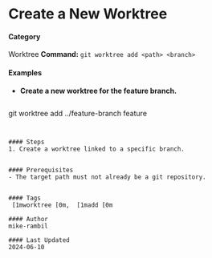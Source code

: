 # Create a New Worktree


#### Category
Worktree
**Command:** `git worktree add <path> <branch>`

#### Examples
- **Create a new worktree for the feature branch.**

  ```sh
git worktree add ../feature-branch feature
```


#### Steps
1. Create a worktree linked to a specific branch.


#### Prerequisites
- The target path must not already be a git repository.


#### Tags
 [1mworktree [0m,  [1madd [0m

#### Author
mike-rambil

#### Last Updated
2024-06-10
